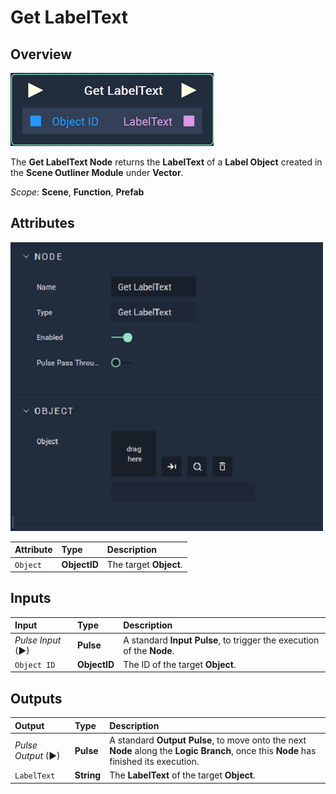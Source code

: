 # Get LabelText

## Overview

![The Get LabelText Node.](../../../../.gitbook/assets/node-get-labeltext.png)

The **Get LabelText Node** returns the **LabelText** of a **Label Object** created in the **Scene Outliner Module** under **Vector**.

*Scope*: **Scene**, **Function**, **Prefab**

## Attributes

![The Get LabelText Node Attributes.](../../../../.gitbook/assets/node-get-labeltext-attr.png)

| Attribute | Type | Description |
| :--- | :--- | :--- |
| `Object` | **ObjectID** | The target **Object**. |

## Inputs

| Input | Type | Description |
| :--- | :--- | :--- |
| _Pulse Input_ \(►\) | **Pulse** | A standard **Input Pulse**, to trigger the execution of the **Node**. |
| `Object ID` | **ObjectID** | The ID of the target **Object**. |

## Outputs

| Output | Type | Description |
| :--- | :--- | :--- |
| _Pulse Output_ \(►\) | **Pulse** | A standard **Output Pulse**, to move onto the next **Node** along the **Logic Branch**, once this **Node** has finished its execution. |
| `LabelText` | **String** | The **LabelText** of the target **Object**. |

